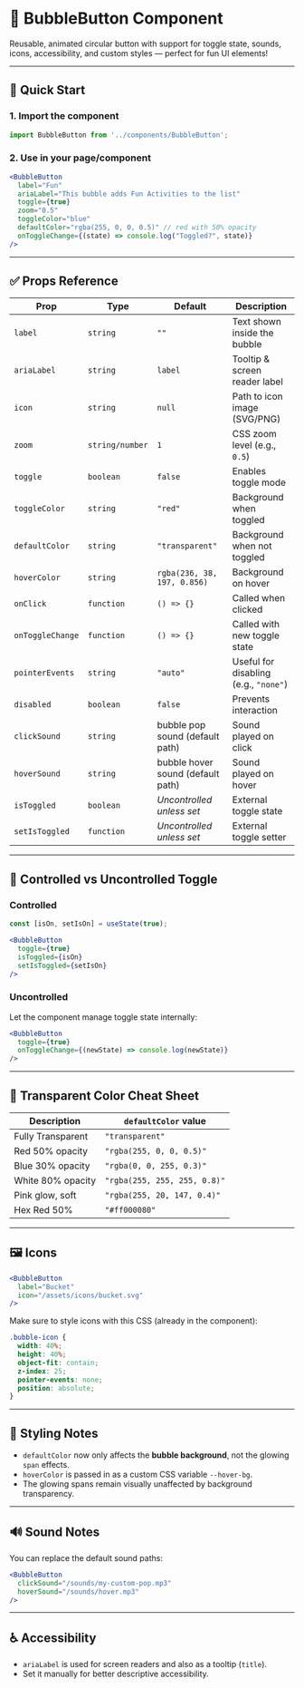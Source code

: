 # 🫧 BubbleButton Component

Reusable, animated circular button with support for toggle state, sounds, icons, accessibility, and custom styles — perfect for fun UI elements!

---

## 🚀 Quick Start

### 1. **Import the component**

```jsx
import BubbleButton from '../components/BubbleButton';
```

### 2. **Use in your page/component**

```jsx
<BubbleButton
  label="Fun"
  ariaLabel="This bubble adds Fun Activities to the list"
  toggle={true}
  zoom="0.5"
  toggleColor="blue"
  defaultColor="rgba(255, 0, 0, 0.5)" // red with 50% opacity
  onToggleChange={(state) => console.log("Toggled?", state)}
/>
```

---

## ✅ Props Reference

| Prop             | Type            | Default                           | Description                           |
| ---------------- | --------------- | --------------------------------- | ------------------------------------- |
| `label`          | `string`        | `""`                              | Text shown inside the bubble          |
| `ariaLabel`      | `string`        | `label`                           | Tooltip & screen reader label         |
| `icon`           | `string`        | `null`                            | Path to icon image (SVG/PNG)          |
| `zoom`           | `string/number` | `1`                               | CSS zoom level (e.g., `0.5`)          |
| `toggle`         | `boolean`       | `false`                           | Enables toggle mode                   |
| `toggleColor`    | `string`        | `"red"`                           | Background when toggled               |
| `defaultColor`   | `string`        | `"transparent"`                   | Background when not toggled           |
| `hoverColor`     | `string`        | `rgba(236, 38, 197, 0.856)`       | Background on hover                   |
| `onClick`        | `function`      | `() => {}`                        | Called when clicked                   |
| `onToggleChange` | `function`      | `() => {}`                        | Called with new toggle state          |
| `pointerEvents`  | `string`        | `"auto"`                          | Useful for disabling (e.g., `"none"`) |
| `disabled`       | `boolean`       | `false`                           | Prevents interaction                  |
| `clickSound`     | `string`        | bubble pop sound (default path)   | Sound played on click                 |
| `hoverSound`     | `string`        | bubble hover sound (default path) | Sound played on hover                 |
| `isToggled`      | `boolean`       | *Uncontrolled unless set*         | External toggle state                 |
| `setIsToggled`   | `function`      | *Uncontrolled unless set*         | External toggle setter                |

---

## 🔁 Controlled vs Uncontrolled Toggle

### Controlled

```jsx
const [isOn, setIsOn] = useState(true);

<BubbleButton
  toggle={true}
  isToggled={isOn}
  setIsToggled={setIsOn}
/>
```

### Uncontrolled

Let the component manage toggle state internally:

```jsx
<BubbleButton
  toggle={true}
  onToggleChange={(newState) => console.log(newState)}
/>
```

---

## 🎨 Transparent Color Cheat Sheet

| Description       | `defaultColor` value         |
| ----------------- | ---------------------------- |
| Fully Transparent | `"transparent"`              |
| Red 50% opacity   | `"rgba(255, 0, 0, 0.5)"`     |
| Blue 30% opacity  | `"rgba(0, 0, 255, 0.3)"`     |
| White 80% opacity | `"rgba(255, 255, 255, 0.8)"` |
| Pink glow, soft   | `"rgba(255, 20, 147, 0.4)"`  |
| Hex Red 50%       | `"#ff000080"`                |

---

## 🖼 Icons

```jsx
<BubbleButton
  label="Bucket"
  icon="/assets/icons/bucket.svg"
/>
```

Make sure to style icons with this CSS (already in the component):

```css
.bubble-icon {
  width: 40%;
  height: 40%;
  object-fit: contain;
  z-index: 25;
  pointer-events: none;
  position: absolute;
}
```

---

## 🧹 Styling Notes

* `defaultColor` now only affects the **bubble background**, not the glowing `span` effects.
* `hoverColor` is passed in as a custom CSS variable `--hover-bg`.
* The glowing spans remain visually unaffected by background transparency.

---

## 🔊 Sound Notes

You can replace the default sound paths:

```jsx
<BubbleButton
  clickSound="/sounds/my-custom-pop.mp3"
  hoverSound="/sounds/hover.mp3"
/>
```

---

## ♿ Accessibility

* `ariaLabel` is used for screen readers and also as a tooltip (`title`).
* Set it manually for better descriptive accessibility.


